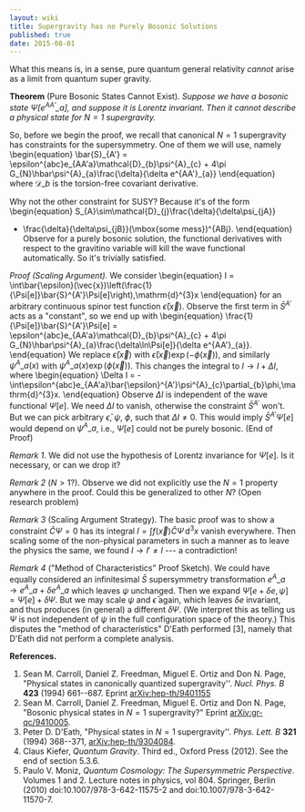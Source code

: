 ```yaml
---
layout: wiki
title: Supergravity has no Purely Bosonic Solutions
published: true
date: 2015-08-01
---
```

What this means is, in a sense, pure quantum general relativity
*cannot* arise as a limit from quantum super gravity.

**Theorem** (Pure Bosonic States Cannot Exist).
*Suppose we have a bosonic state $\Psi[e^{AA'}\_{a}]$, and suppose it is
Lorentz invariant. Then it cannot describe a physical state for $N=1$
supergravity.*

So, before we begin the proof, we recall that canonical $N=1$
supergravity has constraints for the supersymmetry. One of them we will
use, namely
\begin{equation}
\bar{S}\_{A'} = \epsilon^{abc}e\_{AA'a}\mathcal{D}\_{b}\psi^{A}\_{c} +
4\pi G\_{N}\hbar\psi^{A}\_{a}\frac{\delta}{\delta e^{AA'}\_{a}}
\end{equation}
where $\mathcal{D}\_{b}$ is the torsion-free covariant derivative. 

Why not the other constraint for SUSY? Because it's of the form
\begin{equation}
S\_{A}\sim\mathcal{D}\_{j}\frac{\delta}{\delta\psi\_{jA}}
+ \frac{\delta}{\delta\psi_{jB}}(\mbox{some mess})^{ABj}.
\end{equation}
Observe for a purely bosonic solution, the functional derivatives with
respect to the gravitino variable will kill the wave functional
automatically. So it's trivially satisfied.

*Proof (Scaling Argument).*
We consider
\begin{equation}
I = \int\bar{\epsilon}(\vec{x})\left(\frac{1}{\Psi[e]}\bar{S}^{A'}\Psi[e]\right)\,\mathrm{d}^{3}x
\end{equation}
for an arbitrary continuous spinor test function
$\bar{\epsilon}(\vec{x})$. Observe the first term in $\bar{S}^{A'}$ acts
as a "constant", so we end up with
\begin{equation}
\frac{1}{\Psi[e]}\bar{S}^{A'}\Psi[e] = \epsilon^{abc}e\_{AA'a}\mathcal{D}\_{b}\psi^{A}\_{c} +
4\pi G\_{N}\hbar\psi^{A}\_{a}\frac{\delta\ln\Psi[e]}{\delta e^{AA'}\_{a}}.
\end{equation}
We replace $\bar{\epsilon}(\vec{x})$ with
$\bar{\epsilon}(\vec{x})\exp(-\phi(\vec{x}))$, and similarly
$\psi^{A}\_{a}(x)$ with $\psi^{A}\_{a}(x)\exp(\phi(\vec{x}))$. This
changes the integral to $I\to I+\Delta I$, where
\begin{equation}
\Delta I = -\int\epsilon^{abc}e\_{AA'a}\bar{\epsilon}^{A'}\psi^{A}\_{c}\partial_{b}\phi\,\mathrm{d}^{3}x.
\end{equation}
Observe $\Delta I$ is independent of the wave functional $\Psi[e]$. We
need $\Delta I$ to vanish, otherwise the constraint $\bar{S}^{A'}$
won't. But we can pick arbitrary $\bar{\epsilon}$, $\psi$, $\phi$,
such that $\Delta I\neq0$. This would imply $\bar{S}^{A'}\Psi[e]$ would
depend on $\psi^{A}\_{a}$, i.e., $\Psi[e]$ could not be purely bosonic.
(End of Proof)


*Remark 1.*
We did not use the hypothesis of Lorentz invariance for $\Psi[e]$. Is it
necessary, or can we drop it?

*Remark 2* ($N>1$?).
Observe we did not explicitly use the $N=1$ property anywhere in the
proof. Could this be generalized to other $N$? (Open research problem)

*Remark 3* (Scaling Argument Strategy).
The basic proof was to show a constraint $\hat{C}\Psi=0$ has its
integral $I=\int f(\vec{x})\hat{C}\Psi\,\mathrm{d}^{3}x$ vanish everywhere. Then
scaling some of the non-physical parameters in such a manner as to leave
the physics the same, we found $I\to I'\neq I$ --- a contradiction!

*Remark 4* ("Method of Characteristics" Proof Sketch).
We could have equally considered an infinitesimal $\bar{S}$
supersymmetry transformation $e^{A}\_{a}\to e^{A}\_{a}+\delta e^{A}\_{a}$
which leaves $\psi$ unchanged. Then we expand
$\Psi[e+\delta e,\psi]=\Psi[e]+\delta\Psi$.
But we may scale $\psi$ and $\bar{\epsilon}$ again, which leaves $\delta e$
invariant, and thus produces (in general) a different $\delta\Psi$. (We
interpret this as telling us $\Psi$ is not independent of $\psi$ in the
full configuration space of the theory.) This disputes the "method of
characteristics" D'Eath performed [3], namely that
D'Eath did not perform a complete analysis.

**References.**

1. Sean M. Carroll, Daniel Z. Freedman, Miguel E. Ortiz and Don N. Page,
   "Physical states in canonically quantized supergravity''.
   *Nucl. Phys. B* **423** (1994) 661--687.
   Eprint [arXiv:hep-th/9401155](http://arxiv.org/abs/hep-th/9401155)
2. Sean M. Carroll, Daniel Z. Freedman, Miguel E. Ortiz and Don N. Page,
   "Bosonic physical states in $N=1$ supergravity?"
   Eprint [arXiv:gr-qc/9410005](http://arxiv.org/abs/gr-qc/9410005).
3. Peter D. D'Eath,
   "Physical states in $N=1$ supergravity''.
   *Phys. Lett. B* **321** (1994) 368--371,
   [arXiv:hep-th/9304084](http://arxiv.org/abs/hep-th/9304084).
4. Claus Kiefer,
   *Quantum Gravity*. Third ed., Oxford Press (2012).
   See the end of section 5.3.6.
5. Paulo V. Moniz,
   *Quantum Cosmology: The Supersymmetric Perspective*.
   Volumes 1 and 2. Lecture notes in physics, vol 804. Springer, Berlin (2010)
   doi:10.1007/978-3-642-11575-2 and doi:10.1007/978-3-642-11570-7.
